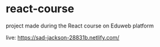 # react-course
project made during the React course on Eduweb platform

live:   https://sad-jackson-28831b.netlify.com/
